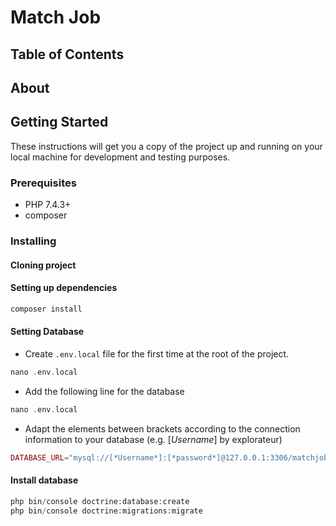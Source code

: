 # Match Job

## Table of Contents

## About

## Getting Started

These instructions will get you a copy of the project up and running on your local machine for development and testing purposes.

### Prerequisites

* PHP 7.4.3+
* composer

### Installing

#### Cloning project

#### Setting up dependencies

```php
composer install
```

#### Setting Database

* Create `.env.local` file for the first time at the root of the project.
  
```php
nano .env.local
```

* Add the following line for the database

```php
nano .env.local
```

* Adapt the elements between brackets according to the connection information to your database (e.g. [*Username*] by explorateur)

```php
DATABASE_URL="mysql://[*Username*]:[*password*]@127.0.0.1:3306/matchjob?serverVersion=mariadb-10.3.25"
```

#### Install database

```php
php bin/console doctrine:database:create
php bin/console doctrine:migrations:migrate
```
